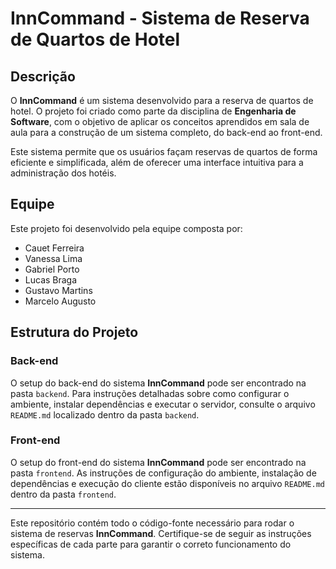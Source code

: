 # InnCommand - Sistema de Reserva de Quartos de Hotel

## Descrição
O **InnCommand** é um sistema desenvolvido para a reserva de quartos de hotel. O projeto foi criado como parte da disciplina de **Engenharia de Software**, com o objetivo de aplicar os conceitos aprendidos em sala de aula para a construção de um sistema completo, do back-end ao front-end.

Este sistema permite que os usuários façam reservas de quartos de forma eficiente e simplificada, além de oferecer uma interface intuitiva para a administração dos hotéis.

## Equipe
Este projeto foi desenvolvido pela equipe composta por:

- Cauet Ferreira
- Vanessa Lima
- Gabriel Porto
- Lucas Braga
- Gustavo Martins
- Marcelo Augusto

## Estrutura do Projeto

### Back-end
O setup do back-end do sistema **InnCommand** pode ser encontrado na pasta `backend`. Para instruções detalhadas sobre como configurar o ambiente, instalar dependências e executar o servidor, consulte o arquivo `README.md` localizado dentro da pasta `backend`.

### Front-end
O setup do front-end do sistema **InnCommand** pode ser encontrado na pasta `frontend`. As instruções de configuração do ambiente, instalação de dependências e execução do cliente estão disponíveis no arquivo `README.md` dentro da pasta `frontend`.

---

Este repositório contém todo o código-fonte necessário para rodar o sistema de reservas **InnCommand**. Certifique-se de seguir as instruções específicas de cada parte para garantir o correto funcionamento do sistema.

